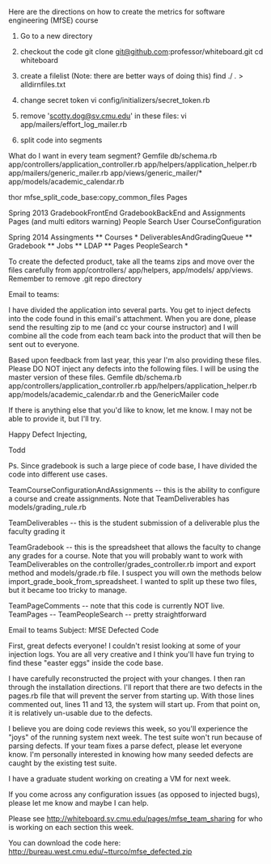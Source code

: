 
Here are the directions on how to create the metrics for software engineering (MfSE) course
1. Go to a new directory

2. checkout the code
git clone git@github.com:professor/whiteboard.git
cd whiteboard

3. create a filelist
(Note: there are better ways of doing this)
find ./ *.* > alldirnfiles.txt

4. change secret token
vi config/initializers/secret_token.rb

5. remove 'scotty.dog@sv.cmu.edu' in these files:
vi app/mailers/effort_log_mailer.rb

6. split code into segments

What do I want in every team segment?
Gemfile
db/schema.rb
app/controllers/application_controller.rb
app/helpers/application_helper.rb
app/mailers/generic_mailer.rb
app/views/generic_mailer/*
app/models/academic_calendar.rb

thor mfse_split_code_base:copy_common_files Pages

Spring 2013
GradebookFrontEnd
GradebookBackEnd and Assignments
Pages (and multi editors warning)
People Search
User
CourseConfiguration

Spring 2014
Assingments **
Courses * 
DeliverablesAndGradingQueue **
Gradebook **
Jobs **
LDAP **
Pages 
PeopleSearch *


To create the defected product, take all the teams zips and move over the files carefully
from app/controllers/ app/helpers, app/models/ app/views.
Remember to remove .git repo directory

Email to teams:

I have divided the application into several parts. You get to inject defects into the code found in this email's attachment. When you are done, please send the resulting zip to me (and cc your course instructor) and I will combine all the code from each team back into the product that will then be sent out to everyone.

Based upon feedback from last year, this year I'm also providing these files. Please DO NOT inject any defects into the following files. I will be using the master version of these files.
Gemfile
db/schema.rb
app/controllers/application_controller.rb
app/helpers/application_helper.rb
app/models/academic_calendar.rb
and the GenericMailer code

If there is anything else that you'd like to know, let me know. I may not be able to provide it, but I'll try.

Happy Defect Injecting,

Todd

Ps. Since gradebook is such a large piece of code base, I have divided the code into different use cases.


TeamCourseConfigurationAndAssignments -- this is the ability to configure a course and create assignments. Note that TeamDeliverables has models/grading_rule.rb

TeamDeliverables -- this is the student submission of a deliverable plus the faculty grading it

TeamGradebook -- this is the spreadsheet that allows the faculty to change any grades for a course. Note that you will probably want to work with TeamDeliverables on the controller/grades_controller.rb import and export method and models/grade.rb file. I suspect you will own the methods below import_grade_book_from_spreadsheet. I wanted to split up these two files, but it became too tricky to manage.

TeamPageComments -- note that this code is currently NOT live.
TeamPages --
TeamPeopleSearch -- pretty straightforward




Email to teams
Subject: MfSE Defected Code

First, great defects everyone! I couldn't resist looking at some of your injection logs. You are all very creative and I think you'll have fun trying to find these "easter eggs" inside the code base.

I have carefully reconstructed the project with your changes.  I then ran through the installation directions. I'll report that there are two defects in the pages.rb file that will prevent the server from starting up. With those lines commented out, lines 11 and 13, the system will start up. From that point on, it is relatively un-usable due to the defects.

I believe you are doing code reviews this week, so you'll experience the "joys" of the running system next week. The test suite won't run because of parsing defects. If your team fixes a parse defect, please let everyone know. I'm personally interested in knowing how many seeded defects are caught by the existing test suite.

I have a graduate student working on creating a VM for next week.

If you come across any configuration issues (as opposed to injected bugs), please let me know and maybe I can help.

Please see http://whiteboard.sv.cmu.edu/pages/mfse_team_sharing for who is working on each section this week.

You can download the code here: http://bureau.west.cmu.edu/~tturco/mfse_defected.zip
